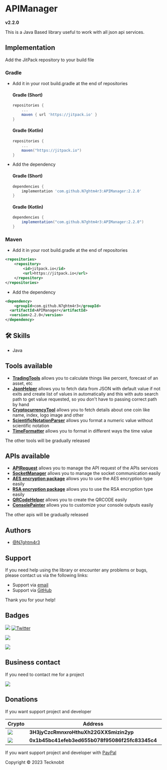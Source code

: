# APIManager

**v2.2.0**

This is a Java Based library useful to work with all json api services.

## Implementation

Add the JitPack repository to your build file

### Gradle

- Add it in your root build.gradle at the end of repositories

    #### Gradle (Short)
         
    ```gradle
    repositories {
        ...
        maven { url 'https://jitpack.io' }
    }
    ```

    #### Gradle (Kotlin)
         
    ```gradle
    repositories {
        ...
        maven("https://jitpack.io")
    }
    ```
    
- Add the dependency

    #### Gradle (Short)
         
    ```gradle
    dependencies {
        implementation 'com.github.N7ghtm4r3:APIManager:2.2.0'
    }
    ```

    #### Gradle (Kotlin)
         
    ```gradle
    dependencies {
        implementation("com.github.N7ghtm4r3:APIManager:2.2.0")
    }
    ```

### Maven

- Add it in your root build.gradle at the end of repositories

```xml
<repositories>
    <repository>
        <id>jitpack.io</id>
        <url>https://jitpack.io</url>
    </repository>
</repositories>
```
- Add the dependency

```xml
<dependency>
    <groupId>com.github.N7ghtm4r3</groupId>
  <artifactId>APIManager</artifactId>
  <version>2.2.0</version>
</dependency>
```

## 🛠 Skills
- Java

## Tools available

- <a href="https://github.com/N7ghtm4r3/APIManager/blob/main/src/main/java/com/tecknobit/apimanager/trading/TradingTools.java">**TradingTools**</a> allows you to calculate things like percent, forecast of an asset, etc
- <a href="https://github.com/N7ghtm4r3/APIManager/tree/main/src/main/java/com/tecknobit/apimanager/formatters/JsonHelper.java">**JsonHelper**</a> allows you to fetch data from JSON with default value if not exits and create list
of values in automatically and this with auto search path to get value requested, so you don't have to passing correct
path by hand
- <a href="https://github.com/N7ghtm4r3/APIManager/blob/main/src/main/java/com/tecknobit/apimanager/trading/CryptocurrencyTool.java">**CryptocurrencyTool**</a> allows you to fetch details about one coin like name, index, logo image and other
- <a href="https://github.com/N7ghtm4r3/APIManager/tree/main/src/main/java/com/tecknobit/apimanager/formatters/ScientificNotationParser.java">**ScientificNotationParser**</a> allows you format a numeric value without scientific notation
- <a href="https://github.com/N7ghtm4r3/APIManager/tree/main/src/main/java/com/tecknobit/apimanager/formatters/TimeFormatter.java">**TimeFormatter**</a> allows you to format in different ways the time value

The other tools will be gradually released

## APIs available

- <a href="https://github.com/N7ghtm4r3/APIManager/blob/main/documd/APIRequest.md">**APIRequest**</a> allows you to manage the API request of the APIs services
- <a href="https://github.com/N7ghtm4r3/APIManager/blob/main/documd/SocketManager.md">**SocketManager**</a> allows you to manage the socket communication easily
- <a href="https://github.com/N7ghtm4r3/APIManager/blob/main/documd/AES.md">**AES encryption package**</a>  allows you to use the AES encryption type easily
- <a href="https://github.com/N7ghtm4r3/APIManager/blob/main/documd/RSA.md">**RSA encryption package**</a>  allows you to use the RSA encryption type easily
- <a href="https://github.com/N7ghtm4r3/APIManager/blob/main/documd/QRCodeHelper.md">**QRCodeHelper**</a>  allows you to create the QRCODE easily
- <a href="https://github.com/N7ghtm4r3/APIManager/blob/main/documd/ConsolePainter.md">**ConsolePainter**</a>  allows you to customize your console outputs easily

The other apis will be gradually released

## Authors

- [@N7ghtm4r3](https://www.github.com/N7ghtm4r3)

## Support

If you need help using the library or encounter any problems or bugs, please contact us via the following links:

- Support via <a href="mailto:infotecknobitcompany@gmail.com">email</a>
- Support via <a href="https://github.com/N7ghtm4r3/APIManager/issues/new">GitHub</a>

Thank you for your help!

## Badges

[![](https://img.shields.io/badge/Google_Play-414141?style=for-the-badge&logo=google-play&logoColor=white)](https://play.google.com/store/apps/developer?id=Tecknobit)
[![Twitter](https://img.shields.io/badge/Twitter-1DA1F2?style=for-the-badge&logo=twitter&logoColor=white)](https://twitter.com/tecknobit)

[![](https://img.shields.io/badge/Java-ED8B00?style=for-the-badge&logo=java&logoColor=white)](https://www.oracle.com/java/)

[![](https://jitpack.io/v/N7ghtm4r3/APIManager.svg)](https://jitpack.io/#N7ghtm4r3/APIManager)

## Business contact

If you need to contact me for a project 

[![](https://img.shields.io/badge/fiverr-1DBF73?style=for-the-badge&logo=fiverr&logoColor=white)](https://www.fiverr.com/manuel_maurizio)

## Donations

If you want support project and developer

| Crypto                                                                                              | Address                                        | Network  |
|-----------------------------------------------------------------------------------------------------|------------------------------------------------|----------|
| ![](https://img.shields.io/badge/Bitcoin-000000?style=for-the-badge&logo=bitcoin&logoColor=white)   | **3H3jyCzcRmnxroHthuXh22GXXSmizin2yp**         | Bitcoin  |
| ![](https://img.shields.io/badge/Ethereum-3C3C3D?style=for-the-badge&logo=Ethereum&logoColor=white) | **0x1b45bc41efeb3ed655b078f95086f25fc83345c4** | Ethereum |

If you want support project and developer
with <a href="https://www.paypal.com/donate/?hosted_button_id=5QMN5UQH7LDT4">PayPal</a>

Copyright © 2023 Tecknobit
